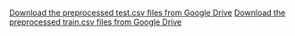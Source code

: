 [Download the preprocessed test.csv files from Google Drive](https://drive.google.com/file/d/18BlkFYMdFIhBtmfhLI-n26MTh5nyKJhV/view?usp=share_link)
[Download the preprocessed train.csv files from Google Drive](https://drive.google.com/file/d/1fuy8zqVEpllLUX6JKJKukYgb7URZrpKg/view?usp=share_link)
